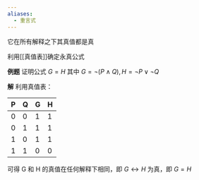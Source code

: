 ```yaml
---
aliases:
  - 重言式
---
```

它在所有解释之下其真值都是真


利用[[真值表]]确定永真公式

**例题** 证明公式 $G=H$ 其中 $G=\neg(P \wedge Q),\,H=\neg P \vee \neg Q$

**解** 利用真值表：

| P   | Q   | G   | H   |
| --- | --- | --- | --- |
| 0   | 0   | 1   | 1   |
| 0   | 1   | 1   | 1   |
| 1   | 0   | 1   | 1   |
| 1   | 1   | 0   | 0   |
可得 G 和 H 的真值在任何解释下相同，即 $G\leftrightarrow H$ 为真，即 $G=H$
